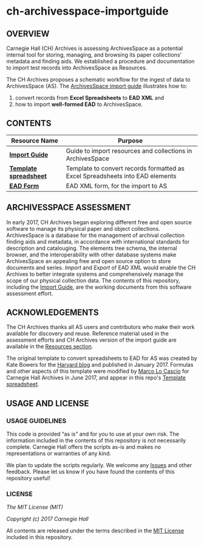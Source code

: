 # ch-archivesspace-importguide

## OVERVIEW
Carnegie Hall (CH) Archives is assessing ArchivesSpace as a potential internal tool for storing, managing, and browsing its paper collections' metadata and finding aids. We established a procedure and documentation to import test records into ArchivesSpace as Resources. 

The CH Archives proposes a schematic workflow for the ingest of data to ArchivesSpace (AS). The [ArchivesSpace import guide](archivesspace-import.md) illustrates how to:
1. convert records from **Excel Spreadsheets** to **EAD XML** and
2. how to import **well-formed EAD** to ArchivesSpace.

## CONTENTS

| Resource Name         |  Purpose           |
| ------------- |-------------|
|**[Import Guide](archivesspace-import.md)**|Guide to import resources and collections in ArchivesSpace|
|**[Template spreadsheet](EAD%20to%20AS.xlsx)**| Template to convert records formatted as Excel Spreadsheets into EAD elements|
|**[EAD Form](EAD%20to%20AS.txt)**| EAD XML form, for the import to AS |

## ARCHIVESSPACE ASSESSMENT

In early 2017, CH Archives began exploring different free and open source software to manage its physical paper and object collections. ArchivesSpace is a database for the management of archival collection finding aids and metadata, in accordance with international standards for description and catalouging. The elements tree schema, the internal browser, and the interoperability with other database systems make ArchivesSpace an appealing free and open source option to store documents and series. *Import* and *Export* of EAD XML would enable the CH Archives to better integrate systems and comprehensively manage the scope of our physical collection data. The contents of this repository, including the [Import Guide](archivesspace-import.md), are the working documents from this software assessment effort.

## ACKNOWLEDGEMENTS
The CH Archives thanks all AS users and contributors who make their work available for discovery and reuse. Reference material used in the assessment efforts and CH Archives version of the import guide are available in the [Resources section](/archivesspace-import.md#resources).

The original template to convert spreadsheets to EAD for AS was created by Kate Bowers for the [Harvard blog](https://blogs.harvard.edu/archivaldescription/2017/01/26/spreadsheet_to_ead_to_as/) and published in January 2017. Formulas and other aspects of this template were modified by [Marco Lo Cascio](https://github.com/marcolock) for Carnegie Hall Archives in June 2017, and appear in this repo's [Template spreadsheet](EAD%20to%20AS.xlsx). 

## USAGE AND LICENSE
### USAGE GUIDELINES
This code is provided “as is” and for you to use at your own risk. The information included in the contents of this repository is not necessarily complete. Carnegie Hall offers the scripts as-is and makes no representations or warranties of any kind.

We plan to update the scripts regularly. We welcome any [Issues](https://github.com/CarnegieHall/ch-archivesspace-importguide/issues) and other feedback. Please let us know if you have found the contents of this repository useful!

### LICENSE
_The MIT License (MIT)_

_Copyright (c) 2017 Carnegie Hall_

All contents are released under the terms described in the [MIT License](https://github.com/CarnegieHall/quality-control/blob/master/LICENSE) included in this repository.
